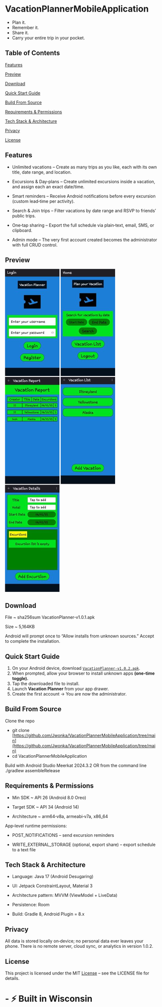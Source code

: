 # VacationPlannerMobileApplication
- Plan it.
- Remember it.
- Share it.
- Carry your entire trip in your pocket.

## Table of Contents

[Features](#features)

[Preview](#preview)

[Download](#download)

[Quick Start Guide](#quick-start-guide)

[Build From Source](#build-from-source)

[Requirements & Permissions](https://github.com/Jwonka/VacationPlannerMobileApplication#requirementspermissions)

[Tech Stack & Architecture](https://github.com/Jwonka/VacationPlannerMobileApplication#techstackarchitecture)

[Privacy](#privacy)

[License](#license)

## Features

- Unlimited vacations – Create as many trips as you like, each with its own title, date range, and location.

- Excursions & Day‑plans – Create unlimited excursions inside a vacation, and assign each an exact date/time.

- Smart reminders – Receive Android notifications before every excursion (custom lead‑time per activity).

- Search & Join trips – Filter vacations by date range and RSVP to friends’ public trips.

- One‑tap sharing – Export the full schedule via plain‑text, email, SMS, or clipboard.

- Admin mode – The very first account created becomes the administrator with full CRUD control.

## Preview

<img src="assets/loginScreen.jpg" alt="Log in screen" /> <img src="assets/mainScreen.jpg" alt="Home Screen" /> <img src="assets/searchReport.jpg" alt="Search results for vacations" /> <img src="assets/vacationList.jpg" alt="List of vacations" /> <img src="assets/vacationDetails.jpg" alt="Details for vacations" />
 

## Download

File ~ sha256sum VacationPlanner‑v1.0.1.apk

Size ~ 5,164KB

Android will prompt once to “Allow installs from unknown sources.” Accept to complete the installation.

## Quick Start Guide
1. On your Android device,  download [`VacationPlanner‑v1.0.2.apk`](https://github.com/Jwonka/VacationPlannerMobileApplication/releases/download/v1.0.2/app-release.apk).
2. When prompted, allow your browser to install unknown apps **(one‑time toggle).**
3. Tap the downloaded file to install.
4. Launch **Vacation Planner** from your app drawer.
5. Create the first account → You are now the administrator.

## Build From Source
Clone the repo
- git clone [https://github.com/Jwonka/VacationPlannerMobileApplication/tree/main](https://github.com/Jwonka/VacationPlannerMobileApplication/tree/main)
- cd VacationPlannerMobileApplication

Build with Android Studio Meerkat 2024.3.2
OR from the command line
./gradlew assembleRelease

## Requirements & Permissions

- Min SDK ~ API 26 (Android 8.0 Oreo)

- Target SDK ~ API 34 (Android 14)

- Architecture ~ arm64‑v8a, armeabi‑v7a, x86_64

App‑level runtime permissions:

- POST_NOTIFICATIONS  – send excursion reminders

- WRITE_EXTERNAL_STORAGE (optional, export share) – export schedule to a text file

## Tech Stack & Architecture

- Language: Java 17 (Android Desugaring) 

- UI: Jetpack ConstraintLayout, Material 3

- Architecture pattern: MVVM (ViewModel + LiveData)

- Persistence: Room

- Build: Gradle 8, Android Plugin = 8.x

## Privacy
All data is stored locally on‑device; no personal data ever leaves your phone. There is no remote server, cloud sync, or analytics in version 1.0.2.

## License
This project is licensed under the MIT [License](https://github.com/Jwonka/VacationPlannerMobileApplication/blob/main/LICENSE) – see the LICENSE file for details.

# - ⚡ Built in Wisconsin
